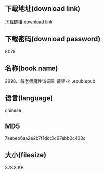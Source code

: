 ## 下载地址(download link)
[下载链接 download link](https://voluble-croquembouche-d321dc.netlify.app/?s=2998%E3%80%81%E6%88%B4%E8%80%81%E5%B8%88%E9%AD%94%E6%80%A7%E8%AF%97%E8%AF%8D%E8%AF%BE_%E6%88%B4%E5%BB%BA%E4%B8%9A_.epub)

## 下载密码(download password)
8078

## 名称(book name)
2998、戴老师魔性诗词课_戴建业_.epub.epub

## 语言(language)
chinese

## MD5
7aebeb6aa2e2b7f1dcc0c97ebb0c408c

## 大小(filesize)
378.3 KB
